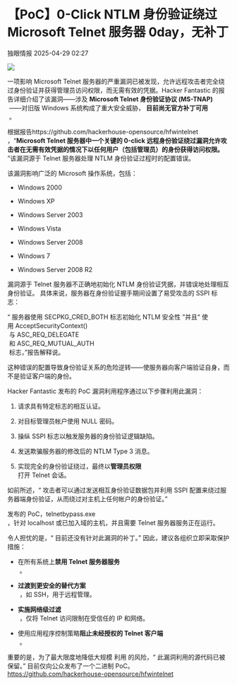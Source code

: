 #  【PoC】0-Click NTLM 身份验证绕过 Microsoft Telnet 服务器 0day，无补丁   
 独眼情报   2025-04-29 02:27  
  
![](https://mmbiz.qpic.cn/sz_mmbiz_png/KgxDGkACWnRdZkYibzIISHYreiaU77xEbViaWTIuYNoQoHJaZVJeGJ1DL3yUla2doDtPKGrXDA02TibCVCBlSBDaAw/640?wx_fmt=png&from=appmsg "")  
  
一项影响 Microsoft Telnet 服务器的严重漏洞已被发现，允许远程攻击者完全绕过身份验证并获得管理员访问权限，而无需有效的凭据。Hacker Fantastic 的报告详细介绍了该漏洞——涉及 **Microsoft Telnet 身份验证协议 (MS-TNAP)**  
 ——对旧版 Windows 系统构成了重大安全威胁， **目前尚无官方补丁可用**  
 。  
  
根据报告https://github.com/hackerhouse-opensource/hfwintelnet  
，“**Microsoft Telnet 服务器中一个关键的 0-click 远程身份验证绕过漏洞允许攻击者在无需有效凭据的情况下以任何用户（包括管理员）的身份获得访问权限。**  
”该漏洞源于 Telnet 服务器处理 NTLM 身份验证过程时的配置错误。  
  
该漏洞影响广泛的 Microsoft 操作系统，包括：  
- Windows 2000  
  
- Windows XP  
  
- Windows Server 2003  
  
- Windows Vista  
  
- Windows Server 2008  
  
- Windows 7  
  
- Windows Server 2008 R2  
  
漏洞源于 Telnet 服务器不正确地初始化 NTLM 身份验证凭据，并错误地处理相互身份验证。 具体来说，服务器在身份验证握手期间设置了易受攻击的 SSPI 标志：  
  
“ 服务器使用 SECPKG_CRED_BOTH 标志初始化 NTLM 安全性 ”并且“ 使用 AcceptSecurityContext()  
 与 ASC_REQ_DELEGATE  
 和 ASC_REQ_MUTUAL_AUTH  
 标志，”报告解释说。  
  
这种错误的配置导致身份验证关系的危险逆转——使服务器向客户端验证自身，而不是验证客户端的身份。  
  
Hacker Fantastic 发布的 PoC 漏洞利用程序通过以下步骤利用此漏洞：  
1. 请求具有特定标志的相互认证。  
  
1. 对目标管理员帐户使用 NULL 密码。  
  
1. 操纵 SSPI 标志以触发服务器的身份验证逻辑缺陷。  
  
1. 发送欺骗服务器的修改后的 NTLM Type 3 消息。  
  
1. 实现完全的身份验证绕过，最终以**管理员权限**  
打开 Telnet 会话。  
  
如前所述，“ 攻击者可以通过发送相互身份验证数据包并利用 SSPI 配置来绕过服务器端身份验证，从而绕过对主机上任何帐户的身份验证。”  
  
发布的 PoC，telnetbypass.exe  
，针对 localhost 或已加入域的主机，并且需要 Telnet 服务器服务正在运行。  
  
令人担忧的是，“ 目前还没有针对此漏洞的补丁。” 因此，建议各组织立即采取保护措施：  
- 在所有系统上**禁用 Telnet 服务器服务**  
 。  
  
- **过渡到更安全的替代方案**  
 ，如 SSH，用于远程管理。  
  
- **实施网络级过滤**  
 ，仅将 Telnet 访问限制在受信任的 IP 和网络。  
  
- 使用应用程序控制策略**阻止未经授权的 Telnet 客户端**  
 。  
  
重要的是，为了最大限度地降低大规模 利用 的风险，“ 此漏洞利用的源代码已被保留。” 目前仅向公众发布了一个二进制 PoC。https://github.com/hackerhouse-opensource/hfwintelnet  
  
  
